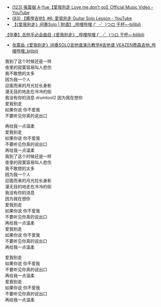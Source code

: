 - [(123) 張震嶽 A-Yue【愛我別走 Love me,don’t go】Official Music Video - YouTube](https://www.youtube.com/watch?v=zPeMFCDPgKE)
- [(83) 【醬學吉他】#6: 愛我別走 Guitar Solo Lesson - YouTube](https://www.youtube.com/watch?v=GZ9EY9xjXZ0)
- [【《爱我别走》间奏Solo | 附谱】_哔哩哔哩 (゜-゜)つロ 干杯~-bilibili](https://www.bilibili.com/s/video/BV1PU4y1576C)

[【伴奏】吉他手必会曲目《爱我别走》_哔哩哔哩 (゜-゜)つロ 干杯~-bilibili](https://www.bilibili.com/s/video/BV1L7411w7hK)

- [张震岳《爱我别走》间奏SOLO吉他谱演示教学#吉他谱 VEAZEN费森吉他_哔哩哔哩_bilibili](https://www.bilibili.com/video/BV1Nr4y1X7oj?spm_id_from=333.905.b_72656c61746564.2)

我到了这个时候还是一样  
夜里的寂寞容易叫人悲伤  
我不敢想的太多  
因为我一个人  
迎面而来的月光拉长身影  
漫无目的地走在冷冷的街  
我没有你的消息  drumtool2
因为我在想你  
爱我别走  
如果你说 你不爱我  
不要听见你真的说出口  

再给我一点温柔  
爱我别走  
如果你说 你不爱我  
不要听见你真的说出口  
再给我一点温柔  
我到了这个时候还是一样  
夜里的寂寞容易叫人悲伤  
我不敢想的太多  
因为我一个人  
迎面而来的月光拉长身影  
漫无目的地走在冷冷的街  
我没有你的消息  
因为我在想你  
爱我别走  
如果你说 你不爱我  
不要听见你真的说出口  
再给我一点温柔  
爱我别走  
如果你说 你不爱我  
不要听见你真的说出口  
再给我一点温柔  
  
爱我别走  
如果你说 你不爱我  
不要听见你真的说出口  
再给我一点温柔  
爱我别走  
如果你说 你不爱我  
不要听见你真的说出口  
再给我一点温柔